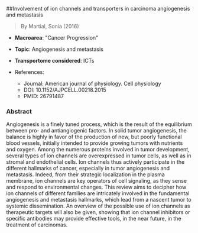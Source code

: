 ##Involvement of ion channels and transporters in carcinoma angiogenesis and metastasis

> By Martial, Sonia (2016)

- **Macroarea**: "Cancer Progression"
- **Topic**: Angiogenesis and metastasis
- **Transportome considered**: ICTs

- References:
  - Journal: American journal of physiology. Cell physiology
  - DOI: 10.1152/AJPCELL.00218.2015
  - PMID: 26791487

### Abstract

Angiogenesis is a finely tuned process, which is the result of the equilibrium between pro- and antiangiogenic factors. In solid tumor angiogenesis, the balance is highly in favor of the production of new, but poorly functional blood vessels, initially intended to provide growing tumors with nutrients and oxygen. Among the numerous proteins involved in tumor development, several types of ion channels are overexpressed in tumor cells, as well as in stromal and endothelial cells. Ion channels thus actively participate in the different hallmarks of cancer, especially in tumor angiogenesis and metastasis. Indeed, from their strategic localization in the plasma membrane, ion channels are key operators of cell signaling, as they sense and respond to environmental changes. This review aims to decipher how ion channels of different families are intricately involved in the fundamental angiogenesis and metastasis hallmarks, which lead from a nascent tumor to systemic dissemination. An overview of the possible use of ion channels as therapeutic targets will also be given, showing that ion channel inhibitors or specific antibodies may provide effective tools, in the near future, in the treatment of carcinomas.
